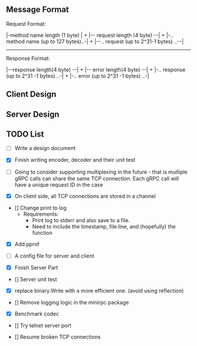 ## Message Format

Request Format:

|-method name length (1 byte) |  +  |-- request length (4 byte) --|  +  |-.. method name (up to 127 bytes)..-|  +   |--.. request (up to 2^31-1 bytes) ..--|

---------------------
Response Format:

|--response length(4 byte) --|  +  |-- error length(4 byte) --|   +   |-.. response (up to 2^31 -1 bytes) ..-|  +  |-.. error (up to 2^31 -1 bytes) ..-|


## Client Design

## Server Design



## TODO List

- [ ] Write a design document

- [x] Finish writing encoder, decoder and their unit test

- [ ] Going to consider supporting multiplexing in the future - that is multiple gRPC calls can share the same TCP connection. 
Each gRPC call will have a unique request ID in the case

- [x] On client side, all TCP connections are stored in a channel

- [] Change print to log
     - Requirements:
        - Print log to stderr and also save to a file.
        - Need to include the timestamp, file:line, and (hopefully) the function

- [x] Add pprof

- [ ] A config file for server and client
    
- [x] Finish Server Part

- [] Server unit test

- [x] replace binary.Write with a more efficient one. (avoid using reflection)

- [] Remove logging logic in the minirpc package

- [x] Benchmark codec

- [] Try telnet server port

- [] Resume broken TCP connections